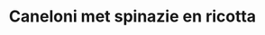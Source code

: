 ---
index: 18
title: Caneloni met spinazie en ricotta
slugify: caneloni-met-spinazie-en-ricotta
book: Jamie's dinners
page: 198
dish: main
---